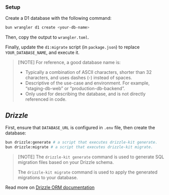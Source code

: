 
### Setup

Create a D1 database with the following command:

```sh
bun wrangler d1 create <your-db-name>
```

Then, copy the output to `wrangler.toml`.

Finally, update the `d1:migrate` script (in `package.json`) to replace `YOUR_DATABASE_NAME`, and execute it.

> \[!NOTE]
> For reference, a good database name is:
>
> * Typically a combination of ASCII characters, shorter than 32 characters, and uses dashes (-) instead of spaces.
> * Descriptive of the use-case and environment. For example, “staging-db-web” or “production-db-backend”.
> * Only used for describing the database, and is not directly referenced in code.

## *Drizzle*

First, ensure that `DATABASE_URL` is configured in `.env` file, then create the database:

```bash
bun drizzle:generate # a script that executes drizzle-kit generate.
bun drizzle:migrate # a script that executes drizzle-kit migrate.
```

> \[!NOTE]
> The `drizzle-kit generate` command is used to generate SQL migration files based on your Drizzle schema.
>
> The `drizzle-kit migrate` command is used to apply the generated migrations to your database.

Read more on [Drizzle ORM documentation](https://orm.drizzle.team/docs/overview)
